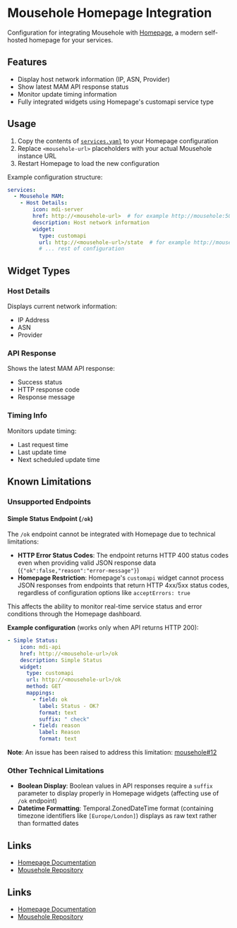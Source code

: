 # Mousehole Homepage Integration

Configuration for integrating Mousehole with [Homepage](https://gethomepage.dev), a modern self-hosted homepage for your services.

## Features

- Display host network information (IP, ASN, Provider)
- Show latest MAM API response status
- Monitor update timing information
- Fully integrated widgets using Homepage's customapi service type

## Usage

1. Copy the contents of [`services.yaml`](./services.yaml) to your Homepage configuration
2. Replace `<mousehole-url>` placeholders with your actual Mousehole instance URL
3. Restart Homepage to load the new configuration

Example configuration structure:
```yaml
services:
  - Mousehole MAM:
    - Host Details:
        icon: mdi-server
        href: http://<mousehole-url>  # for example http://mousehole:5010
        description: Host network information
        widget:
          type: customapi
          url: http://<mousehole-url>/state  # for example http://mousehole:5010/state
          # ... rest of configuration
```

## Widget Types

### Host Details
Displays current network information:
- IP Address
- ASN
- Provider

### API Response
Shows the latest MAM API response:
- Success status
- HTTP response code
- Response message

### Timing Info
Monitors update timing:
- Last request time
- Last update time
- Next scheduled update time

## Known Limitations

### Unsupported Endpoints

#### Simple Status Endpoint (`/ok`)
The `/ok` endpoint cannot be integrated with Homepage due to technical limitations:

- **HTTP Error Status Codes**: The endpoint returns HTTP 400 status codes even when providing valid JSON response data (`{"ok":false,"reason":"error-message"}`)
- **Homepage Restriction**: Homepage's `customapi` widget cannot process JSON responses from endpoints that return HTTP 4xx/5xx status codes, regardless of configuration options like `acceptErrors: true`

This affects the ability to monitor real-time service status and error conditions through the Homepage dashboard.

**Example configuration** (works only when API returns HTTP 200):
```yaml
- Simple Status:
    icon: mdi-api
    href: http://<mousehole-url>/ok
    description: Simple Status
    widget:
      type: customapi
      url: http://<mousehole-url>/ok
      method: GET
      mappings:
        - field: ok
          label: Status - OK?
          format: text
          suffix: " check"
        - field: reason
          label: Reason
          format: text
```

**Note**: An issue has been raised to address this limitation: [mousehole#12](https://github.com/t-mart/mousehole/issues/12)

### Other Technical Limitations

- **Boolean Display**: Boolean values in API responses require a `suffix` parameter to display properly in Homepage widgets (affecting use of `/ok` endpoint)
- **Datetime Formatting**: Temporal.ZonedDateTime format (containing timezone identifiers like `[Europe/London]`) displays as raw text rather than formatted dates

## Links

- [Homepage Documentation](https://gethomepage.dev)
- [Mousehole Repository](https://github.com/t-mart/mousehole)

## Links

- [Homepage Documentation](https://gethomepage.dev)
- [Mousehole Repository](https://github.com/t-mart/mousehole)